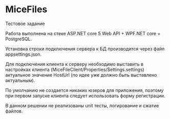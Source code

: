 # MiceFiles
Тестовое задание

Работа выполнена на стеке ASP.NET core 5 Web API + WPF.NET core + PostgreSQL.

Установка строки подключения сервера к БД производится через файл appsettings.json.

Для подключения клиента к серверу необходимо выставить в настройках клиента (MiceFileClient/Properties/Settings.settings) 
актуальное значение HostUrl (по идее уже должно быть выставлено актуальным).

По умолчанию не создается никаких юзеров для приложения, поэтому при первом запуске клиента следует использовать форму регистрации.

В данном решении не реализованы unit тесты, логирование и сжатие файлов.
